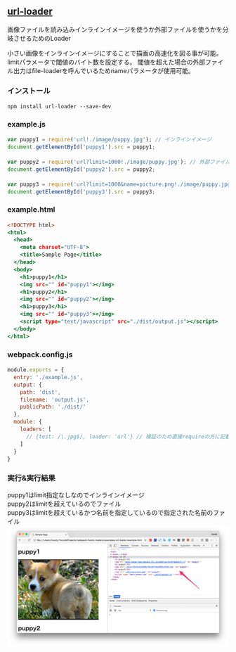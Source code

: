 ## [url-loader](https://github.com/webpack/url-loader)
画像ファイルを読み込みインラインイメージを使うか外部ファイルを使うかを分岐させるためのLoader

小さい画像をインラインイメージにすることで描画の高速化を図る事が可能。    
limitパラメータで閾値のバイト数を設定する。
閾値を超えた場合の外部ファイル出力はfile-loaderを呼んでいるためnameパラメータが使用可能。

### インストール

```console
npm install url-loader --save-dev
```

### example.js

```javascript:example.js
var puppy1 = require('url!./image/puppy.jpg'); // インラインイメージ
document.getElementById('puppy1').src = puppy1;

var puppy2 = require('url?limit=1000!./image/puppy.jpg'); // 外部ファイル（ハッシュがファイル名）
document.getElementById('puppy2').src = puppy2;

var puppy3 = require('url?limit=1000&name=picture.png!./image/puppy.jpg'); // 外部ファイル（ファイル名を指定）
document.getElementById('puppy3').src = puppy3;
```

### example.html

```html:example.html
<!DOCTYPE html>
<html>
  <head>
    <meta charset="UTF-8">
    <title>Sample Page</title>
  </head>
  <body>
    <h1>puppy1</h1>
    <img src="" id="puppy1"></img>
    <h1>puppy2</h1>
    <img src="" id="puppy2"></img>
    <h1>puppy3</h1>
    <img src="" id="puppy3"></img>
    <script type="text/javascript" src="./dist/output.js"></script>
  </body>
</html>
```

### webpack.config.js

```javascript:webpack.config.js
module.exports = {
  entry: './example.js',
  output: {
    path: 'dist',
    filename: 'output.js',
    publicPath: './dist/'
  },
  module: {
    loaders: [
      // {test: /\.jpg$/, loader: 'url'} // 検証のため直接requireの方に記載
    ]
  }
}
```

### 実行&実行結果

puppy1はlimit指定なしなのでインラインイメージ  
puppy2はlimitを超えているのでファイル  
puppy3はlimitを超えているかつ名前を指定しているので指定された名前のファイル  
![cap1](https://raw.githubusercontent.com/howdy39/webpack-howto-loaders/master/examples/url-loader/capture/cap1.png)
